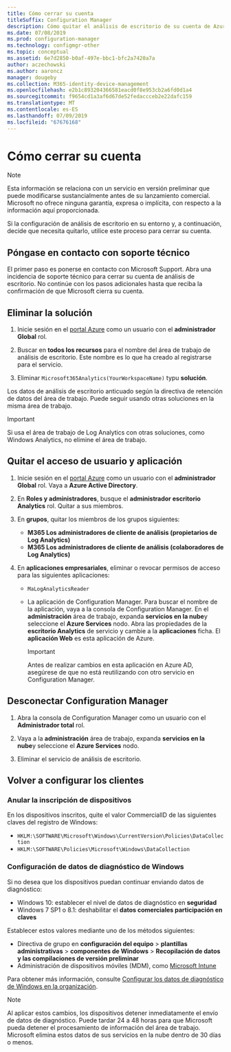 ```yaml
---
title: Cómo cerrar su cuenta
titleSuffix: Configuration Manager
description: Cómo quitar el análisis de escritorio de su cuenta de Azure
ms.date: 07/08/2019
ms.prod: configuration-manager
ms.technology: configmgr-other
ms.topic: conceptual
ms.assetid: 6e7d2850-b0af-497e-bbc1-bfc2a7420a7a
author: aczechowski
ms.author: aaroncz
manager: dougeby
ms.collection: M365-identity-device-management
ms.openlocfilehash: e2b1c893204366581eacd0f8e953cb2a6fd0d1a4
ms.sourcegitcommit: f9654cd1a3af6d67de52fedaccceb2e22dafc159
ms.translationtype: MT
ms.contentlocale: es-ES
ms.lasthandoff: 07/09/2019
ms.locfileid: "67676168"
---
```

# <a name="how-to-close-your-account"></a>Cómo cerrar su cuenta

> [!Note]  
> Esta información se relaciona con un servicio en versión preliminar que puede modificarse sustancialmente antes de su lanzamiento comercial. Microsoft no ofrece ninguna garantía, expresa o implícita, con respecto a la información aquí proporcionada.  

Si la configuración de análisis de escritorio en su entorno y, a continuación, decide que necesita quitarlo, utilice este proceso para cerrar su cuenta.

## <a name="contact-support"></a>Póngase en contacto con soporte técnico

El primer paso es ponerse en contacto con Microsoft Support. Abra una incidencia de soporte técnico para cerrar su cuenta de análisis de escritorio. No continúe con los pasos adicionales hasta que reciba la confirmación de que Microsoft cierra su cuenta.

## <a name="delete-the-solution"></a>Eliminar la solución

1. Inicie sesión en el [portal Azure](https://portal.azure.com) como un usuario con el **administrador Global** rol.

1. Buscar en **todos los recursos** para el nombre del área de trabajo de análisis de escritorio. Este nombre es lo que ha creado al registrarse para el servicio.

1. Eliminar `Microsoft365Analytics(YourWorkspaceName)` typu **solución**.

Los datos de análisis de escritorio anticuado según la directiva de retención de datos del área de trabajo. Puede seguir usando otras soluciones en la misma área de trabajo.

> [!Important]  
> Si usa el área de trabajo de Log Analytics con otras soluciones, como Windows Analytics, no elimine el área de trabajo.

## <a name="remove-user-and-app-access"></a>Quitar el acceso de usuario y aplicación

1. Inicie sesión en el [portal Azure](https://portal.azure.com) como un usuario con el **administrador Global** rol. Vaya a **Azure Active Directory**.

1. En **Roles y administradores**, busque el **administrador escritorio Analytics** rol. Quitar a sus miembros.

1. En **grupos**, quitar los miembros de los grupos siguientes:

    - **M365 Los administradores de cliente de análisis (propietarios de Log Analytics)**
    - **M365 Los administradores de cliente de análisis (colaboradores de Log Analytics)**

1. En **aplicaciones empresariales**, eliminar o revocar permisos de acceso para las siguientes aplicaciones:

    - `MaLogAnalyticsReader`

    - La aplicación de Configuration Manager. Para buscar el nombre de la aplicación, vaya a la consola de Configuration Manager. En el **administración** área de trabajo, expanda **servicios en la nube**y seleccione el **Azure Services** nodo. Abra las propiedades de la **escritorio Analytics** de servicio y cambie a la **aplicaciones** ficha. El **aplicación Web** es esta aplicación de Azure.

        > [!Important]  
        > Antes de realizar cambios en esta aplicación en Azure AD, asegúrese de que no está reutilizando con otro servicio en Configuration Manager.

## <a name="disconnect-configuration-manager"></a>Desconectar Configuration Manager

1. Abra la consola de Configuration Manager como un usuario con el **Administrador total** rol.

1. Vaya a la **administración** área de trabajo, expanda **servicios en la nube**y seleccione el **Azure Services** nodo.

1. Eliminar el servicio de análisis de escritorio.

## <a name="reconfigure-clients"></a>Volver a configurar los clientes

### <a name="unenroll-devices"></a>Anular la inscripción de dispositivos

En los dispositivos inscritos, quite el valor CommercialID de las siguientes claves del registro de Windows:

- `HKLM:\SOFTWARE\Microsoft\Windows\CurrentVersion\Policies\DataCollection`
- `HKLM:\SOFTWARE\Policies\Microsoft\Windows\DataCollection`

### <a name="windows-diagnostic-data-configuration"></a>Configuración de datos de diagnóstico de Windows

Si no desea que los dispositivos puedan continuar enviando datos de diagnóstico:

- Windows 10: establecer el nivel de datos de diagnóstico en **seguridad**
- Windows 7 SP1 o 8.1: deshabilitar el **datos comerciales participación en claves**

Establecer estos valores mediante uno de los métodos siguientes:

- Directiva de grupo en **configuración del equipo** > **plantillas administrativas** > **componentes de Windows**  >  **Recopilación de datos y las compilaciones de versión preliminar**
- Administración de dispositivos móviles (MDM), como [Microsoft Intune](https://docs.microsoft.com/intune/device-restrictions-windows-10#reporting-and-telemetry)

Para obtener más información, consulte [Configurar los datos de diagnóstico de Windows en la organización](https://docs.microsoft.com/windows/privacy/configure-windows-diagnostic-data-in-your-organization).

> [!NOTE]  
> Al aplicar estos cambios, los dispositivos detener inmediatamente el envío de datos de diagnóstico. Puede tardar 24 a 48 horas para que Microsoft pueda detener el procesamiento de información del área de trabajo. Microsoft elimina estos datos de sus servicios en la nube dentro de 30 días o menos.
